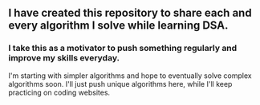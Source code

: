 ## I have created this repository to share each and every algorithm I solve while learning DSA. 

### I take this as a motivator to push something regularly and improve my skills everyday. 

I'm starting with simpler algorithms and hope to eventually solve complex algorithms soon. 
I'll just push unique algorithms here, while I'll keep practicing on coding websites.
